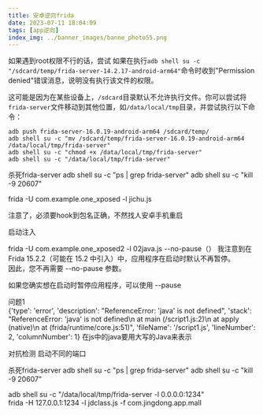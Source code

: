 ```yaml
---
title: 安卓逆向frida
date: 2023-07-11 18:04:09
tags: [app逆向]
index_img: ../banner_images/banne_photo55.png
---
```



如果遇到root权限不行的话，尝试
如果在执行`adb shell su -c "/sdcard/temp/frida-server-14.2.17-android-arm64"`命令时收到"Permission denied"错误消息，说明没有执行该文件的权限。

这可能是因为在某些设备上，`/sdcard`目录默认不允许执行文件。你可以尝试将`frida-server`文件移动到其他位置，如`/data/local/tmp`目录，并尝试执行以下命令：


```
adb push frida-server-16.0.19-android-arm64 /sdcard/temp/
adb shell su -c "mv /sdcard/temp/frida-server-16.0.19-android-arm64 /data/local/tmp/frida-server"
adb shell su -c "chmod +x /data/local/tmp/frida-server"
adb shell su -c "/data/local/tmp/frida-server"
```


杀死frida-server
adb shell su -c "ps | grep frida-server"
adb shell su -c "kill -9 20607"

frida -U com.example.one_xposed -l jichu.js

注意了，必须要hook到包名正确，不然找人安卓手机重启



启动注入

frida -U com.example.one_xposed2 -l 02java.js --no-pause（）
我注意到在 Frida 15.2.2（可能在 15.2 中引入）中，应用程序在启动时默认不再暂停。  
因此，您不再需要 --no-pause 参数。

如果您确实想在启动时暂停应用程序，可以使用 --pause



问题1  
{'type': 'error', 'description': "ReferenceError: 'java' is not defined", 'stack': "ReferenceError: 'java' is not defined\n    at main (/script1.js:2)\n    at apply (native)\n    at <anonymous> (frida/runtime/core.js:51)", 'fileName': '/script1.js', 'lineNumber': 2, 'columnNumber': 1}
在js中的java要用大写的Java来表示


对抗检测  启动不同的端口

杀死frida-server
adb shell su -c "ps | grep frida-server"
adb shell su -c "kill -9 20607"

adb shell su -c "/data/local/tmp/frida-server -l 0.0.0.0:1234"  
frida -H 127.0.0.1:1234 -l jdclass.js -f com.jingdong.app.mall